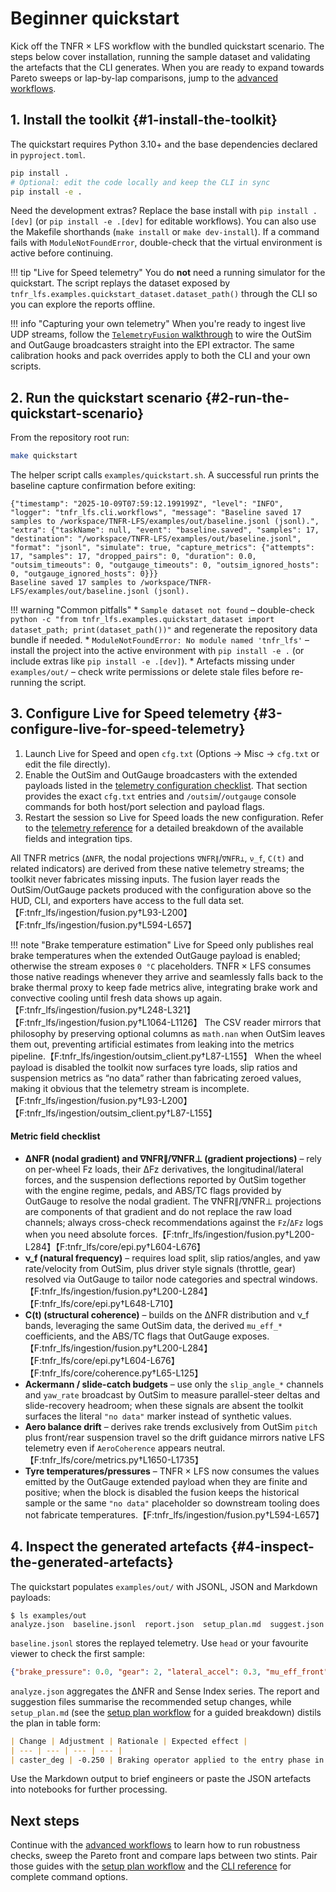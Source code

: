 # Beginner quickstart

Kick off the TNFR × LFS workflow with the bundled quickstart scenario. The
steps below cover installation, running the sample dataset and validating the
artefacts that the CLI generates. When you are ready to expand towards Pareto
sweeps or lap-by-lap comparisons, jump to the
[advanced workflows](advanced_workflows.md).

## 1. Install the toolkit {#1-install-the-toolkit}

The quickstart requires Python 3.10+ and the base dependencies declared in
`pyproject.toml`.

```bash
pip install .
# Optional: edit the code locally and keep the CLI in sync
pip install -e .
```

Need the development extras? Replace the base install with
`pip install .[dev]` (or `pip install -e .[dev]` for editable workflows). You
can also use the Makefile shorthands (`make install` or `make dev-install`).
If a command fails with `ModuleNotFoundError`, double-check that the virtual
environment is active before continuing.

!!! tip "Live for Speed telemetry"
    You do **not** need a running simulator for the quickstart. The script
    replays the dataset exposed by
    `tnfr_lfs.examples.quickstart_dataset.dataset_path()` through the CLI so you
    can explore the reports offline.

!!! info "Capturing your own telemetry"
    When you're ready to ingest live UDP streams, follow the
    [`TelemetryFusion` walkthrough](reference/autoapi/tnfr_lfs/ingestion/fusion/index.md#telemetryfusion)
    to wire the OutSim and OutGauge broadcasters straight into the EPI
    extractor. The same calibration hooks and pack overrides apply to both the
    CLI and your own scripts.

## 2. Run the quickstart scenario {#2-run-the-quickstart-scenario}

From the repository root run:

```bash
make quickstart
```

The helper script calls `examples/quickstart.sh`. A successful run prints the
baseline capture confirmation before exiting:

```text
{"timestamp": "2025-10-09T07:59:12.199199Z", "level": "INFO", "logger": "tnfr_lfs.cli.workflows", "message": "Baseline saved 17 samples to /workspace/TNFR-LFS/examples/out/baseline.jsonl (jsonl).", "extra": {"taskName": null, "event": "baseline.saved", "samples": 17, "destination": "/workspace/TNFR-LFS/examples/out/baseline.jsonl", "format": "jsonl", "simulate": true, "capture_metrics": {"attempts": 17, "samples": 17, "dropped_pairs": 0, "duration": 0.0, "outsim_timeouts": 0, "outgauge_timeouts": 0, "outsim_ignored_hosts": 0, "outgauge_ignored_hosts": 0}}}
Baseline saved 17 samples to /workspace/TNFR-LFS/examples/out/baseline.jsonl (jsonl).
```

!!! warning "Common pitfalls"
    * `Sample dataset not found` – double-check
      `python -c "from tnfr_lfs.examples.quickstart_dataset import dataset_path; print(dataset_path())"`
      and regenerate the repository data bundle if needed.
    * `ModuleNotFoundError: No module named 'tnfr_lfs'` – install the project
      into the active environment with `pip install -e .` (or include extras
      like `pip install -e .[dev]`).
    * Artefacts missing under `examples/out/` – check write permissions or
      delete stale files before re-running the script.

## 3. Configure Live for Speed telemetry {#3-configure-live-for-speed-telemetry}

1. Launch Live for Speed and open `cfg.txt` (Options → Misc → `cfg.txt`
   or edit the file directly).
2. Enable the OutSim and OutGauge broadcasters with the extended payloads listed
   in the [telemetry configuration checklist](telemetry.md#required-simulators-settings).
   That section provides the exact `cfg.txt` entries and `/outsim`/`/outgauge`
   console commands for both host/port selection and payload flags.
3. Restart the session so Live for Speed loads the new configuration. Refer to
   the [telemetry reference](telemetry.md) for a detailed breakdown of the
   available fields and integration tips.

All TNFR metrics (`ΔNFR`, the nodal projections `∇NFR∥`/`∇NFR⊥`, `ν_f`,
`C(t)` and related indicators) are derived from these native telemetry
streams; the toolkit never fabricates missing inputs. The fusion layer reads
the OutSim/OutGauge packets produced with the configuration above so the HUD,
CLI, and exporters have access to the full data set.【F:tnfr_lfs/ingestion/fusion.py†L93-L200】【F:tnfr_lfs/ingestion/fusion.py†L594-L657】

!!! note "Brake temperature estimation"
    Live for Speed only publishes real brake temperatures when the extended OutGauge payload is enabled; otherwise the stream exposes `0 °C` placeholders. TNFR × LFS consumes those native readings whenever they arrive and seamlessly falls back to the brake thermal proxy to keep fade metrics alive, integrating brake work and convective cooling until fresh data shows up again.【F:tnfr_lfs/ingestion/fusion.py†L248-L321】【F:tnfr_lfs/ingestion/fusion.py†L1064-L1126】
    The CSV reader mirrors that philosophy by preserving optional columns as `math.nan` when OutSim leaves them out, preventing artificial estimates from leaking into the metrics pipeline.【F:tnfr_lfs/ingestion/outsim_client.py†L87-L155】 When the wheel payload is disabled the toolkit now surfaces tyre loads, slip ratios and suspension metrics as “no data” rather than fabricating zeroed values, making it obvious that the telemetry stream is incomplete.【F:tnfr_lfs/ingestion/fusion.py†L93-L200】【F:tnfr_lfs/ingestion/outsim_client.py†L87-L155】

#### Metric field checklist

- **ΔNFR (nodal gradient) and ∇NFR∥/∇NFR⊥ (gradient projections)** – rely on
  per-wheel Fz loads, their ΔFz derivatives, the longitudinal/lateral
  forces, and the suspension deflections reported by OutSim together with
  the engine regime, pedals, and ABS/TC flags provided by OutGauge to
  resolve the nodal gradient.  The ∇NFR∥/∇NFR⊥ projections are components of
  that gradient and do not replace the raw load channels; always cross-check
  recommendations against the `Fz`/`ΔFz` logs when you need absolute forces.【F:tnfr_lfs/ingestion/fusion.py†L200-L284】【F:tnfr_lfs/core/epi.py†L604-L676】
- **ν_f (natural frequency)** – requires load split, slip ratios/angles,
  and yaw rate/velocity from OutSim, plus driver style signals (throttle,
  gear) resolved via OutGauge to tailor node categories and spectral
  windows.【F:tnfr_lfs/ingestion/fusion.py†L200-L284】【F:tnfr_lfs/core/epi.py†L648-L710】
- **C(t) (structural coherence)** – builds on the ΔNFR distribution and
  ν_f bands, leveraging the same OutSim data, the derived `mu_eff_*`
  coefficients, and the ABS/TC flags that OutGauge exposes.【F:tnfr_lfs/ingestion/fusion.py†L200-L284】【F:tnfr_lfs/core/epi.py†L604-L676】【F:tnfr_lfs/core/coherence.py†L65-L125】
- **Ackermann / slide-catch budgets** – use only the `slip_angle_*`
  channels and `yaw_rate` broadcast by OutSim to measure parallel-steer
  deltas and slide-recovery headroom; when these signals are absent the
  toolkit surfaces the literal `"no data"` marker instead of synthetic
  values.
- **Aero balance drift** – derives rake trends exclusively from OutSim
  `pitch` plus front/rear suspension travel so the drift guidance mirrors
  native LFS telemetry even if `AeroCoherence` appears neutral.【F:tnfr_lfs/core/metrics.py†L1650-L1735】
- **Tyre temperatures/pressures** – TNFR × LFS now consumes the values
  emitted by the OutGauge extended payload when they are finite and
  positive; when the block is disabled the fusion keeps the historical
  sample or the same `"no data"` placeholder so downstream tooling does
  not fabricate temperatures.【F:tnfr_lfs/ingestion/fusion.py†L594-L657】

## 4. Inspect the generated artefacts {#4-inspect-the-generated-artefacts}

The quickstart populates `examples/out/` with JSONL, JSON and Markdown payloads:

```text
$ ls examples/out
analyze.json  baseline.jsonl  report.json  setup_plan.md  suggest.json
```

`baseline.jsonl` stores the replayed telemetry. Use `head` or your favourite
viewer to check the first sample:

```json
{"brake_pressure": 0.0, "gear": 2, "lateral_accel": 0.3, "mu_eff_front": 0.07281199941750399, "nfr": 500.0, "si": 0.88, "speed": 18.24, "steer": 0.06, "throttle": 0.95, "timestamp": 0.0, "vertical_load": 5000.0, "yaw_rate": 0.21}
```

`analyze.json` aggregates the ΔNFR and Sense Index series. The report and
suggestion files summarise the recommended setup changes, while
`setup_plan.md` (see the [setup plan workflow](setup_plan.md) for a guided breakdown) distils the plan in table form:

```markdown
| Change | Adjustment | Rationale | Expected effect |
| --- | --- | --- | --- |
| caster_deg | -0.250 | Braking operator applied to the entry phase in microsector 0... | -0.2° caster |
```

Use the Markdown output to brief engineers or paste the JSON artefacts into
notebooks for further processing.

## Next steps

Continue with the [advanced workflows](advanced_workflows.md) to learn how to
run robustness checks, sweep the Pareto front and compare laps between two
stints. Pair those guides with the [setup plan workflow](setup_plan.md) and the
[CLI reference](cli.md) for complete command options.
